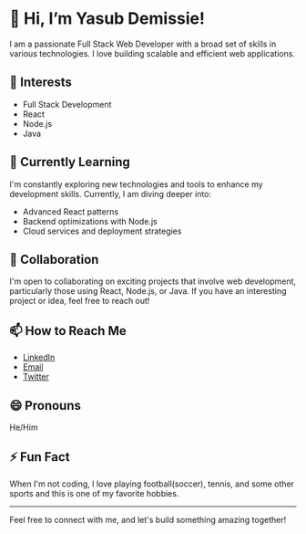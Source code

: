 # 👋 Hi, I’m Yasub Demissie!

I am a passionate Full Stack Web Developer with a broad set of skills in various technologies. I love building scalable and efficient web applications.

## 👀 Interests
- Full Stack Development
- React
- Node.js
- Java

## 🌱 Currently Learning
I'm constantly exploring new technologies and tools to enhance my development skills. Currently, I am diving deeper into:

- Advanced React patterns
- Backend optimizations with Node.js
- Cloud services and deployment strategies

## 💞️ Collaboration
I'm open to collaborating on exciting projects that involve web development, particularly those using React, Node.js, or Java. If you have an interesting project or idea, feel free to reach out!

## 📫 How to Reach Me
- [LinkedIn](https://www.linkedin.com/in/yasubdemissie)
- [Email](mailto:yasdam777@gmail.com)
- [Twitter](https://twitter.com/yasubDemissie)

## 😄 Pronouns
He/Him

## ⚡ Fun Fact
When I'm not coding, I love playing football(soccer), tennis, and some other sports and this is one of my favorite hobbies.

---

Feel free to connect with me, and let's build something amazing together!

